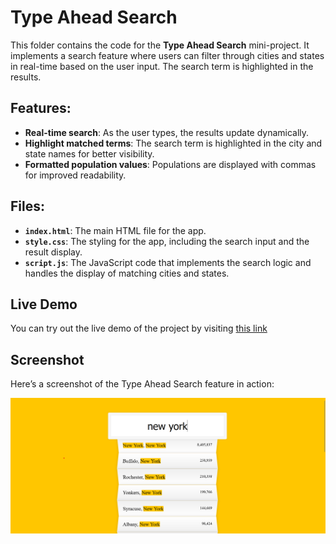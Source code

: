 # Type Ahead Search

This folder contains the code for the **Type Ahead Search** mini-project. It implements a search feature where users can filter through cities and states in real-time based on the user input. The search term is highlighted in the results.

## Features:
- **Real-time search**: As the user types, the results update dynamically.
- **Highlight matched terms**: The search term is highlighted in the city and state names for better visibility.
- **Formatted population values**: Populations are displayed with commas for improved readability.

## Files:
- **`index.html`**: The main HTML file for the app.
- **`style.css`**: The styling for the app, including the search input and the result display.
- **`script.js`**: The JavaScript code that implements the search logic and handles the display of matching cities and states.

## Live Demo
You can try out the live demo of the project by visiting [this link](https://typeahead-qnlzu4ks2-j-ordanos-projects.vercel.app/) 

## Screenshot
Here’s a screenshot of the Type Ahead Search feature in action:

![Type Ahead Search Screenshot](screenshot.png)  

